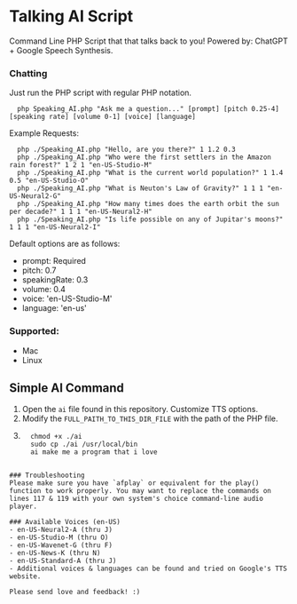 # Talking AI Script

Command Line PHP Script that that talks back to you! Powered by: ChatGPT + Google Speech Synthesis. 

### Chatting

Just run the PHP script with regular PHP notation.

      php Speaking_AI.php "Ask me a question..." [prompt] [pitch 0.25-4] [speaking rate] [volume 0-1] [voice] [language]

Example Requests:

      php ./Speaking_AI.php "Hello, are you there?" 1 1.2 0.3
      php ./Speaking_AI.php "Who were the first settlers in the Amazon rain forest?" 1 2 1 "en-US-Studio-M"
      php ./Speaking_AI.php "What is the current world population?" 1 1.4 0.5 "en-US-Studio-O"
      php ./Speaking_AI.php "What is Neuton's Law of Gravity?" 1 1 1 "en-US-Neural2-G"
      php ./Speaking_AI.php "How many times does the earth orbit the sun per decade?" 1 1 1 "en-US-Neural2-H"
      php ./Speaking_AI.php "Is life possible on any of Jupitar's moons?" 1 1 1 "en-US-Neural2-I"
      
      
Default options are as follows:
 - prompt: Required
 - pitch: 0.7
 - speakingRate: 0.3
 - volume: 0.4
 - voice: 'en-US-Studio-M'
 - language: 'en-us'

### Supported:
 - Mac
 - Linux
 
## Simple AI Command 
 1. Open the `ai` file found in this repository. Customize TTS options.
 2. Modify the `FULL_PAITH_TO_THIS_DIR_FILE` with the path of the PHP file. 
 3. ```
      chmod +x ./ai
      sudo cp ./ai /usr/local/bin
      ai make me a program that i love
   ```
 
### Troubleshooting
 Please make sure you have `afplay` or equivalent for the play() function to work properly. You may want to replace the commands on lines 117 & 119 with your own system's choice command-line audio player.

### Available Voices (en-US)
 - en-US-Neural2-A (thru J)
 - en-US-Studio-M (thru O)
 - en-US-Wavenet-G (thru F)
 - en-US-News-K (thru N)
 - en-US-Standard-A (thru J)
 - Additional voices & languages can be found and tried on Google's TTS website.

Please send love and feedback! :)
